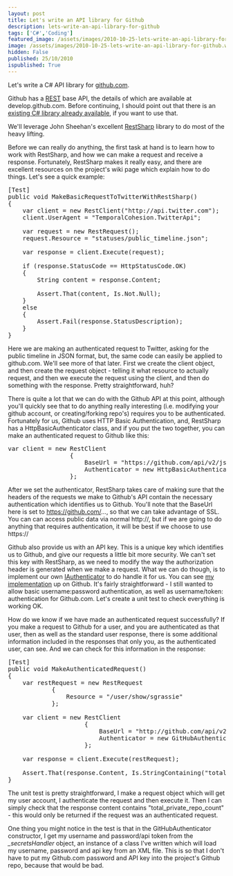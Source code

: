 ```yaml
---
layout: post
title: Let's write an API library for Github
description: lets-write-an-api-library-for-github
tags: ['C#','Coding']
featured_image: /assets/images/2010-10-25-lets-write-an-api-library-for-github.webp
image: /assets/images/2010-10-25-lets-write-an-api-library-for-github.webp
hidden: False
published: 25/10/2010
ispublished: True
---
```

Let's write a C# API library for <a title="Github.com" href="http://www.github.com">github.com</a>.

Github has a <a title="Representational State Transfer on Wikipedia" href="http://en.wikipedia.org/wiki/Representational_State_Transfer">REST</a> base API, the details of which are available at develop.github.com. Before continuing, I should point out that there is an <a title="GitHubSharp on github.com" href="http://github.com/erikzaadi/GithubSharp">existing C# library already available</a>, if you want to use that.

We'll leverage John Sheehan's excellent <a title="johnsheehan's RestSharp on github.com" href="http://github.com/johnsheehan/RestSharp" target="_blank">RestSharp</a> library to do most of the heavy lifting.

Before we can really do anything, the first task at hand is to learn how to work with RestSharp, and how we can make a request and receive a response. Fortunately, RestSharp makes it really easy, and there are excellent resources on the project's wiki page which explain how to do things. Let's see a quick example:
<pre class="brush: csharp">[Test]
public void MakeBasicRequestToTwitterWithRestSharp()
{
	var client = new RestClient("http://api.twitter.com");
	client.UserAgent = "TemporalCohesion.TwitterApi";

	var request = new RestRequest();
	request.Resource = "statuses/public_timeline.json";

	var response = client.Execute(request);

	if (response.StatusCode == HttpStatusCode.OK)
	{
		String content = response.Content;

		Assert.That(content, Is.Not.Null);
	}
	else
	{
		Assert.Fail(response.StatusDescription);
	}
}</pre>
Here we are making an authenticated request to Twitter, asking for the public timeline in JSON format, but, the same code can easily be applied to github.com. We'll see more of that later. First we create the client object, and then create the request object - telling it what resource to actually request, and then we execute the request using the client, and then do something with the response. Pretty straightforward, huh?

There is quite a lot that we can do with the Github API at this point, although you'll quickly see that to do anything really interesting (i.e. modifying your github account, or creating/forking repo's) requires you to be authenticated. Fortunately for us, Github uses HTTP Basic Authentication, and, RestSharp has a HttpBasicAuthenticator class, and if you put the two together, you can make an authenticated request to Github like this:
<pre class="brush: csharp">var client = new RestClient
				 {
					 BaseUrl = "https://github.com/api/v2/json",
					 Authenticator = new HttpBasicAuthenticator("test", "test")
				 };</pre>
After we set the authenticator, RestSharp takes care of making sure that the headers of the requests we make to Github's API contain the necessary authentication which identifies us to Github. You'll note that the BaseUrl here is set to https://github.com/..., so that we can take advantage of SSL. You can can access public data via normal http://, but if we are going to do anything that requires authentication, it will be best if we choose to use https://

Github also provide us with an API key. This is a unique key which identifies us to Github, and give our requests a little bit more security. We can't set this key with RestSharp, as we need to modify the way the authorization header is generated when we make a request. What we can do though, is to implement our own <a title="RestSharp's IAuthenticator class" href="http://github.com/johnsheehan/RestSharp/blob/master/RestSharp/Authenticators/IAuthenticator.cs" target="_blank">IAuthenticator</a> to do handle it for us. You can see <a title="GitHubAuthenticator in the csharp-github-api" href="http://github.com/sgrassie/csharp-github-api/blob/master/csharp-github-api/GitHubAuthenticator.cs" target="_blank">my implementation</a> up on Github. It's fairly straightforward - I still wanted to allow basic username:password authentication, as well as username/token: authentication for Github.com. Let's create a unit test to check everything is working OK.

How do we know if we have made an authenticated request successfully? If you make a request to Github for a user, and you are authenticated as that user, then as well as the standard user response, there is some additional information included in the responses that only you, as the authenticated user, can see. And we can check for this information in the response:
<pre class="brush: csharp">[Test]
public void MakeAuthenticatedRequest()
{
	var restRequest = new RestRequest
            {
                Resource = "/user/show/sgrassie"
            };

	var client = new RestClient
					 {
						 BaseUrl = "http://github.com/api/v2/json",
						 Authenticator = new GitHubAuthenticator(_secretsHandler.Username, _secretsHandler.Password, true)
					 };

	var response = client.Execute(restRequest);

	Assert.That(response.Content, Is.StringContaining("total_private_repo_count"));
}</pre>
The unit test is pretty straightforward, I make a request object which will get my user account, I authenticate the request and then execute it. Then I can simply check that the response content contains "total_private_repo_count" - this would only be returned if the request was an authenticated request.

One thing you might notice in the test is that in the GitHubAuthenticator constructor, I get my username and password/api token from the <em>_secretsHandler</em> object, an instance of a class I've written which will load my username, password and api key from an XML file. This is so that I don't have to put my Github.com password and API key into the project's Github repo, because that would be bad.
